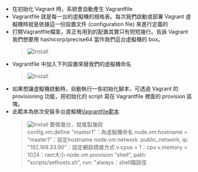 *   在初始化 Vagrant 時，系統會自動產生 Vagrantfile 
*   Vagrantfile 就是每一台的虛擬機的規格表。每次我們啟動或部署 Vagrant 虛擬機時就是依據這一份設置文件 (configuration file) 來進行定義的
*   打開Vagrantfile檔案，真正有用到的配置其實只有短短幾行。告訴 Vagrant 我們想要用 hashicorp/precise64 當作我們這台虛擬機的 box。
    > ![Install](../../master/Vagrant/images/vf1.png)
*   Vagrantfile 中加入下列設置來替我們的虛擬機命名    
    > ![Install](../../master/Vagrant/images/vf2.png)
*   如果想讓虛擬機啟動時，自動執行一些初始化腳本，可透過 Vagrant 的 provisioning 功能，把初始化的 script 寫在 Vagrantfile 裡面的 provision 區塊。
*   此範本為依次安裝多台虛擬機[Vagrantfile範本](https://github.com/yijinwu1/Installation-Manual/blob/master/Vagrant/Vagrantfile)    
    > ![Install](../../master/Vagrant/images/vf3.png)
    > 要做幾台，就複製幾段    
    > config.vm.define "master1"：為虛擬機命名
    > node.vm.hostname = "master1"：設定hostname
    > node.vm.network :public_network, ip: "192.168.33.90"：設定網路橋接方式
    > v.cpus = 1：cpu
    > v.memory = 1024：ram大小 
    > node.vm.provision "shell", path: "scripts/sethosts.sh", run: "always：shell檔路徑
